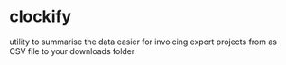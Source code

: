 # clockify
utility to summarise the data easier for invoicing
export projects from as CSV file to your downloads folder
